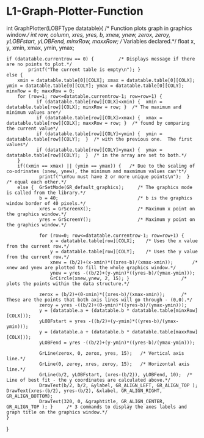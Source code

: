 L1-Graph-Plotter-Function
=========================
int GraphPlotter(LOBFType datatable){           /* Function plots graph in graphics window.*/
    int row, column, xres, yres, b, xnew, ynew, zerox, zeroy, yLOBFstart, yLOBFend, minxRow, maxxRow;  /* Variables declared.*/
    float x, y, xmin, xmax, ymin, ymax; 
    
    if (datatable.currentrow == 0) {         /* Displays message if there are no points to plot.*/
		    printf("The current table is empty\n"); }
	else {   
        xmin = datatable.table[0][COLX]; xmax = datatable.table[0][COLX]; ymin = datatable.table[0][COLY]; ymax = datatable.table[0][COLY]; minxRow = 0; maxxRow = 0;
        for (row=1; row<=datatable.currentrow-1; row=row+1) {
	           if (datatable.table[row][COLX]<xmin) {  xmin = datatable.table[row][COLX]; minxRow = row; }  /* The maximum and minimum values are*/
	           if (datatable.table[row][COLX]>xmax) {  xmax = datatable.table[row][COLX]; maxxRow = row; }  /* found by comparing the current value*/
	           if (datatable.table[row][COLY]<ymin) {  ymin = datatable.table[row][COLY];  }  /* with the previous one.  The first values*/
	           if (datatable.table[row][COLY]>ymax) {  ymax = datatable.table[row][COLY];  }  /* in the array are set to both.*/
        }   
        if((xmin == xmax) || (ymin == ymax)) {   /* Due to the scaling of co-odrinates (xnew, ynew), the minimum and maxmimum values can't*/
                printf("\nYou must have 2 or more unique points\n");  }   /* equal each other.*/
        else {  GrSetMode(GR_default_graphics);     /* The graphics mode is called from the library.*/
                b = 40;                             /* b is the graphics window border of 40 pixels.*/
                xres = GrScreenX();                 /* Maximum x point on the graphics window.*/
                yres = GrScreenY();                 /* Maximum y point on the graphics window.*/
                                                   
                for (row=0; row<=datatable.currentrow-1; row=row+1) {
                    x = datatable.table[row][COLX];    /* Uses the x value from the current row.*/
                    y = datatable.table[row][COLY];    /* Uses the y value from the current row.*/
                    xnew = (b/2)+(x-xmin)*((xres-b)/(xmax-xmin));       /* xnew and ynew are plotted to fill the whole graphics window.*/
                    ynew = yres -((b/2)+(y-ymin)*((yres-b)/(ymax-ymin))); 
                    GrCircle(xnew,ynew, 2, 15); }                   /* plots the points within the data structure.*/
                                                                                                            
                zerox = (b/2)+(0-xmin)*((xres-b)/(xmax-xmin));      /* These are the points that both axis lines will go through - (0,0).*/
                zeroy = yres -((b/2)+(0-ymin)*((yres-b)/(ymax-ymin)));
                y = (datatable.a + (datatable.b * datatable.table[minxRow][COLX]));
                yLOBFstart = yres -((b/2)+(y-ymin)*((yres-b)/(ymax-ymin)));
                y = (datatable.a + (datatable.b * datatable.table[maxxRow][COLX]));
                yLOBFend = yres -((b/2)+(y-ymin)*((yres-b)/(ymax-ymin)));
                
                GrLine(zerox, 0, zerox, yres, 15);   /* Vertical axis line.*/
                GrLine(0, zeroy, xres, zeroy, 15);   /* Horizontal axis line.*/
                GrLine(b/2, yLOBFstart, (xres-(b/2)), yLOBFend, 10);  /* Line of best fit - the y coordinates are calculated above.*/
                DrawText(b/2, b/2, &ylabel, GR_ALIGN_LEFT, GR_ALIGN_TOP );   DrawText(xres-(b/2), yres-(b/2), &xlabel, GR_ALIGN_RIGHT, GR_ALIGN_BOTTOM);
                DrawText(320, 0, &graphtitle, GR_ALIGN_CENTER, GR_ALIGN_TOP ); }     /* 3 commands to display the axes labels and graph title on the graphics window.*/
    }
}
